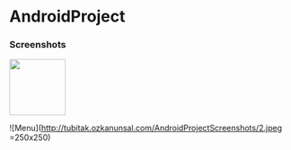 # AndroidProject

### Screenshots
<img src="http://tubitak.ozkanunsal.com/AndroidProjectScreenshots/1.jpeg" width="100">



![Menu](http://tubitak.ozkanunsal.com/AndroidProjectScreenshots/2.jpeg =250x250)

